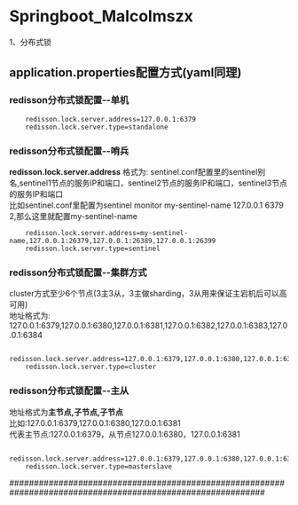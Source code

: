 # Springboot_Malcolmszx

1、分布式锁

## application.properties配置方式(yaml同理)
### redisson分布式锁配置--单机

        redisson.lock.server.address=127.0.0.1:6379
        redisson.lock.server.type=standalone

### redisson分布式锁配置--哨兵
**redisson.lock.server.address** 格式为: sentinel.conf配置里的sentinel别名,sentinel1节点的服务IP和端口，sentinel2节点的服务IP和端口，sentinel3节点的服务IP和端口
<br/>比如sentinel.conf里配置为sentinel monitor my-sentinel-name 127.0.0.1 6379 2,那么这里就配置my-sentinel-name

        redisson.lock.server.address=my-sentinel-name,127.0.0.1:26379,127.0.0.1:26389,127.0.0.1:26399
        redisson.lock.server.type=sentinel

### redisson分布式锁配置--集群方式
cluster方式至少6个节点(3主3从，3主做sharding，3从用来保证主宕机后可以高可用)
<br/>地址格式为: 127.0.0.1:6379,127.0.0.1:6380,127.0.0.1:6381,127.0.0.1:6382,127.0.0.1:6383,127.0.0.1:6384

        redisson.lock.server.address=127.0.0.1:6379,127.0.0.1:6380,127.0.0.1:6381,127.0.0.1:6382,127.0.0.1:6383,127.0.0.1:6384
        redisson.lock.server.type=cluster

### redisson分布式锁配置--主从
地址格式为**主节点,子节点,子节点**
<br/>比如:127.0.0.1:6379,127.0.0.1:6380,127.0.0.1:6381
<br/>代表主节点:127.0.0.1:6379，从节点127.0.0.1:6380，127.0.0.1:6381

        redisson.lock.server.address=127.0.0.1:6379,127.0.0.1:6380,127.0.0.1:6381
        redisson.lock.server.type=masterslave

############################################################################################################
